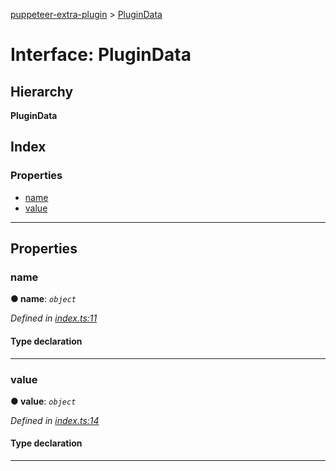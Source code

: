 [puppeteer-extra-plugin](../README.md) > [PluginData](../interfaces/plugindata.md)

# Interface: PluginData

## Hierarchy

**PluginData**

## Index

### Properties

* [name](plugindata.md#name)
* [value](plugindata.md#value)

---

## Properties

<a id="name"></a>

###  name

**● name**: *`object`*

*Defined in [index.ts:11](https://github.com/berstend/puppeteer-extra/blob/7e9c578/packages/puppeteer-extra-plugin/src/index.ts#L11)*

#### Type declaration

[key: `string`]: `any`

___
<a id="value"></a>

###  value

**● value**: *`object`*

*Defined in [index.ts:14](https://github.com/berstend/puppeteer-extra/blob/7e9c578/packages/puppeteer-extra-plugin/src/index.ts#L14)*

#### Type declaration

[key: `string`]: `any`

___

